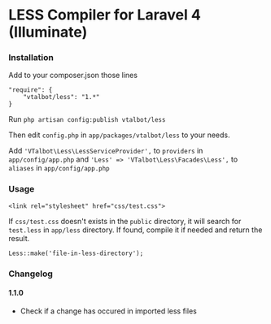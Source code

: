 # LESS Compiler for Laravel 4 (Illuminate)

### Installation

Add to your composer.json those lines

    "require": {
        "vtalbot/less": "1.*"
    }

Run `php artisan config:publish vtalbot/less`

Then edit `config.php` in `app/packages/vtalbot/less` to your needs.

Add `'VTalbot\Less\LessServiceProvider',` to `providers` in `app/config/app.php`
and `'Less' => 'VTalbot\Less\Facades\Less',` to `aliases` in `app/config/app.php`

### Usage

    <link rel="stylesheet" href="css/test.css">

If `css/test.css` doesn't exists in the `public` directory, it will search for `test.less` in `app/less` directory.
If found, compile it if needed and return the result.

    Less::make('file-in-less-directory');

### Changelog

#### 1.1.0

- Check if a change has occured in imported less files